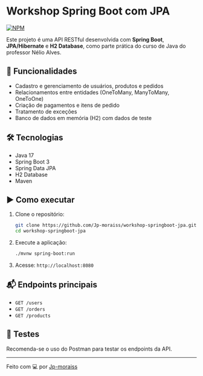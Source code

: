 # Workshop Spring Boot com JPA
[![NPM](https://img.shields.io/npm/l/react)](https://github.com/Jp-moraiss/workshop-springboot-jpa/blob/main/LICENSE)

Este projeto é uma API RESTful desenvolvida com **Spring Boot**, **JPA/Hibernate** e **H2 Database**, como parte prática do curso de Java do professor Nélio Alves.

## 🚀 Funcionalidades

- Cadastro e gerenciamento de usuários, produtos e pedidos
- Relacionamentos entre entidades (OneToMany, ManyToMany, OneToOne)
- Criação de pagamentos e itens de pedido
- Tratamento de exceções
- Banco de dados em memória (H2) com dados de teste

## 🛠 Tecnologias

- Java 17  
- Spring Boot 3  
- Spring Data JPA  
- H2 Database  
- Maven

## ▶️ Como executar

1. Clone o repositório:

   ```bash
   git clone https://github.com/Jp-moraiss/workshop-springboot-jpa.git
   cd workshop-springboot-jpa
   ```

2. Execute a aplicação:

   ```bash
   ./mvnw spring-boot:run
   ```

3. Acesse: `http://localhost:8080`

## 📬 Endpoints principais

- `GET /users`
- `GET /orders`
- `GET /products`

## 🧪 Testes

Recomenda-se o uso do Postman para testar os endpoints da API.

---

Feito com 💻 por [Jp-moraiss](https://github.com/Jp-moraiss)
